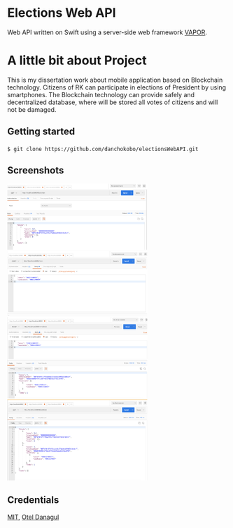 
# Elections Web API
Web API written on Swift using a server-side web framework [VAPOR](https://github.com/vapor/vapor).

# A little bit about Project
This is my dissertation work about mobile application based on Blockchain technology. 
Citizens of RK can participate in elections of President by using smartphones. The Blockchain technology can provide safely and decentralized database, where will be stored all votes of citizens and will not be damaged.

## Getting started

`$ git clone https://github.com/danchokobo/electionsWebAPI.git`

## Screenshots
<img src="/screenshots/first.png?raw=true" width="320">
<img src="/screenshots/second.png?raw=true" width="320"> 
<img src="/screenshots/third.png?raw=true" width="320"> 
<img src="/screenshots/forth.png?raw=true" width="320"> 

## Credentials
[MIT](http://opensource.org/licenses/mit-license.html), [Otel Danagul](https://github.com/danchokobo)



